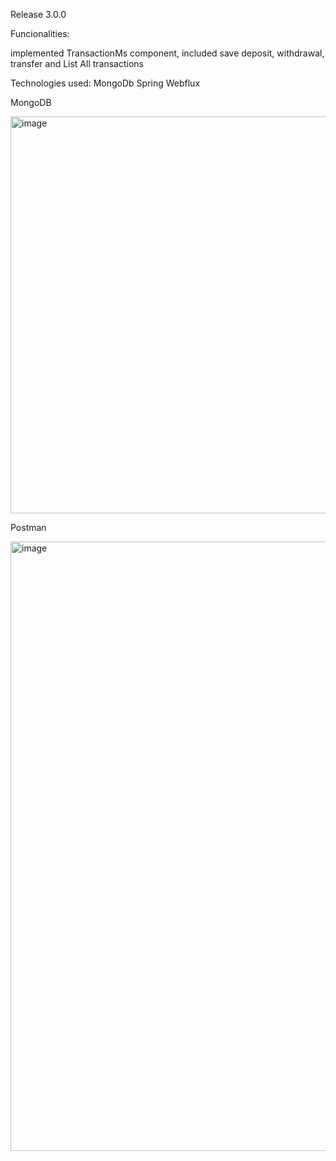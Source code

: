 Release 3.0.0

Funcionalities:

implemented TransactionMs component, included save deposit, withdrawal, transfer and List All transactions

Technologies used:
MongoDb
Spring Webflux


MongoDB

<img width="1602" height="635" alt="image" src="https://github.com/user-attachments/assets/d0f40242-a2ec-49e4-8611-62d81b15536d" />

Postman

<img width="1522" height="975" alt="image" src="https://github.com/user-attachments/assets/bd4fe8c8-1c87-4691-a5e2-c19ed211882c" />


